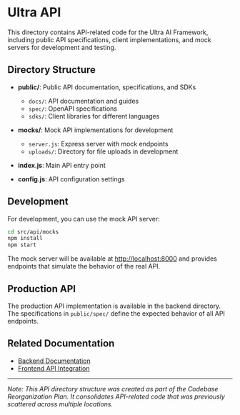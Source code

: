 # Ultra API

This directory contains API-related code for the Ultra AI Framework, including public API specifications, client implementations, and mock servers for development and testing.

## Directory Structure

- **public/**: Public API documentation, specifications, and SDKs
  - `docs/`: API documentation and guides
  - `spec/`: OpenAPI specifications
  - `sdks/`: Client libraries for different languages

- **mocks/**: Mock API implementations for development
  - `server.js`: Express server with mock endpoints
  - `uploads/`: Directory for file uploads in development

- **index.js**: Main API entry point
- **config.js**: API configuration settings

## Development

For development, you can use the mock API server:

```bash
cd src/api/mocks
npm install
npm start
```

The mock server will be available at <http://localhost:8000> and provides endpoints that simulate the behavior of the real API.

## Production API

The production API implementation is available in the backend directory. The specifications in `public/spec/` define the expected behavior of all API endpoints.

## Related Documentation

- [Backend Documentation](../../backend/README.md)
- [Frontend API Integration](../../frontend/api/README.md)

---

*Note: This API directory structure was created as part of the Codebase Reorganization Plan. It consolidates API-related code that was previously scattered across multiple locations.*

